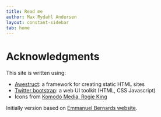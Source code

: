 ```yaml
---
title: Read me
author: Max Rydahl Andersen
layout: constant-sidebar
tab: home
---
```

# Acknowledgments

This site is written using:

- [Awestruct][Awestruct]: a framework for creating static HTML sites
- [Twitter bootstrap][Twitter bootstrap]: a web UI toolkit (HTML, CSS Javascript)
- Icons from [Komodo Media, Rogie King][Komodo]

Initially version based on [Emmanuel Bernards website][emmanuel].

[Awestruct]: http://awestruct.org/
[Twitter bootstrap]: http://twitter.github.com/bootstrap/
[Komodo]: http://www.komodomedia.com
[emmanuel]: http://github.com/emmanuelbernard/emmanuelbernard.com
